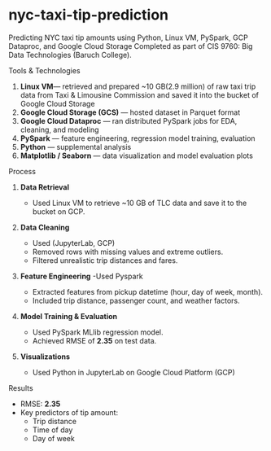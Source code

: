 # nyc-taxi-tip-prediction
Predicting NYC taxi tip amounts using Python, Linux VM, PySpark, GCP Dataproc, and Google Cloud Storage
Completed as part of CIS 9760: Big Data Technologies (Baruch College).

Tools & Technologies
1. **Linux VM**— retrieved and prepared ~10 GB(2.9 million) of raw taxi trip data from Taxi & Limousine Commission and  saved it into the bucket of Google Cloud Storage
2. **Google Cloud Storage (GCS)** — hosted dataset in Parquet format
3. **Google Cloud Dataproc** — ran distributed PySpark jobs for EDA, cleaning, and modeling
4. **PySpark** — feature engineering, regression model training, evaluation
5. **Python** — supplemental analysis
6. **Matplotlib / Seaborn** — data visualization and model evaluation plots

Process
1. **Data Retrieval**  
   - Used Linux VM to retrieve ~10 GB of TLC data and save it to the bucket on GCP.
   
2. **Data Cleaning**
   - Used (JupyterLab, GCP)
   - Removed rows with missing values and extreme outliers.
   - Filtered unrealistic trip distances and fares.
   
3. **Feature Engineering**
   -Used Pyspark
   - Extracted features from pickup datetime (hour, day of week, month).
   - Included trip distance, passenger count, and weather factors.
   
4. **Model Training & Evaluation**  
   - Used PySpark MLlib regression model.
   - Achieved RMSE of **2.35** on test data.

5. **Visualizations**
   - Used Python in JupyterLab on Google Cloud Platform (GCP)

Results
- RMSE: **2.35**
- Key predictors of tip amount:
  - Trip distance
  - Time of day
  - Day of week

